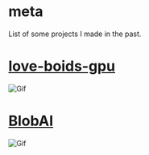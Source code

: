 # meta
List of some projects I made in the past.

# [love-boids-gpu](https://github.com/DrJamgo/love-boids-gpu/blob/master/readme.md)
![Gif](https://github.com/DrJamgo/love-boids-gpu/raw/master/doc/demo1.gif)

# [BlobAI](https://github.com/DrJamgo/BlobAI)
![Gif](https://github.com/DrJamgo/BlobAI/raw/master/doc/ezgif-6-9a7484ff51b1.gif)

